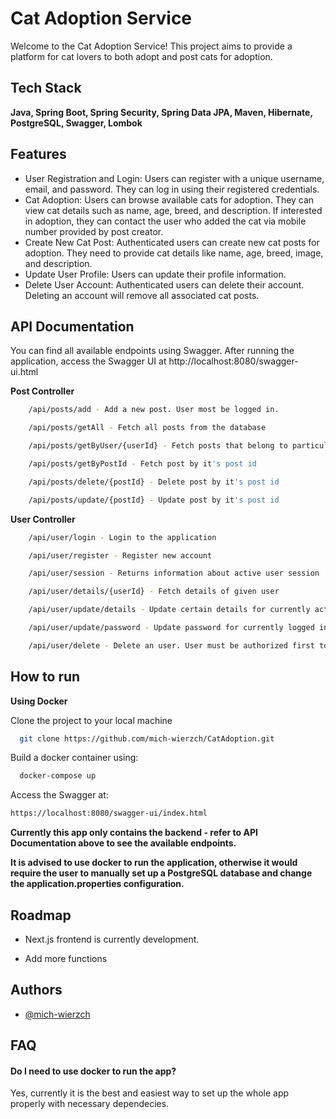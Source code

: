 
# Cat Adoption Service

Welcome to the Cat Adoption Service! This project aims to provide a platform for cat lovers to both adopt and post cats for adoption.

## Tech Stack

**Java, Spring Boot, Spring Security, Spring Data JPA, Maven, 
Hibernate, PostgreSQL, Swagger, Lombok**




## Features

- User Registration and Login: Users can register with a unique username, email, and password. They can log in using their registered credentials.
- Cat Adoption: Users can browse available cats for adoption. They can view cat details such as name, age, breed, and description. If interested in adoption, they can contact the user who added the cat via mobile number provided by post creator.
- Create New Cat Post: Authenticated users can create new cat posts for adoption. They need to provide cat details like name, age, breed, image, and description.
- Update User Profile: Users can update their profile information.
- Delete User Account: Authenticated users can delete their account. Deleting an account will remove all associated cat posts.


## API Documentation

You can find all available endpoints using Swagger. After running the application, access the Swagger UI at http://localhost:8080/swagger-ui.html

**Post Controller**

```bash
    /api/posts/add - Add a new post. User most be logged in.
```
```bash
    /api/posts/getAll - Fetch all posts from the database
```
```bash
    /api/posts/getByUser/{userId} - Fetch posts that belong to particular user
```
```bash
    /api/posts/getByPostId - Fetch post by it's post id
```
```bash
    /api/posts/delete/{postId} - Delete post by it's post id
```
```bash
    /api/posts/update/{postId} - Update post by it's post id
```

**User Controller**

```bash
    /api/user/login - Login to the application
```
```bash
    /api/user/register - Register new account
```
```bash
    /api/user/session - Returns information about active user session
```
```bash
    /api/user/details/{userId} - Fetch details of given user
```
```bash
    /api/user/update/details - Update certain details for currently active user
```
```bash
    /api/user/update/password - Update password for currently logged in user
```
```bash
    /api/user/delete - Delete an user. User must be authorized first to delete the account.
```



## How to run

**Using Docker**

Clone the project to your local machine

```bash
  git clone https://github.com/mich-wierzch/CatAdoption.git
```

Build a docker container using:

```bash
  docker-compose up
```

Access the Swagger at:

```bash
https://localhost:8080/swagger-ui/index.html
```
**Currently this app only contains the backend - refer to API Documentation above to
see the available endpoints.**


**It is advised to use docker to run the application, otherwise it would require the user to manually set up a PostgreSQL database and change the application.properties configuration.**



## Roadmap

- Next.js frontend is currently development.

- Add more functions


## Authors

- [@mich-wierzch](https://www.github.com/mich-wierzch)


## FAQ

#### Do I need to use docker to run the app?

Yes, currently it is the best and easiest way to set up the whole app properly with necessary dependecies.



